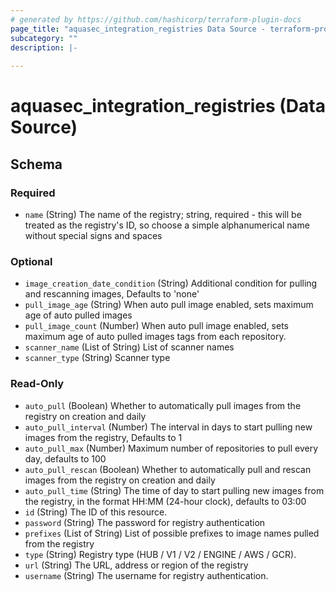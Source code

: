 ```yaml
---
# generated by https://github.com/hashicorp/terraform-plugin-docs
page_title: "aquasec_integration_registries Data Source - terraform-provider-aquasec"
subcategory: ""
description: |-
  
---
```


# aquasec_integration_registries (Data Source)





<!-- schema generated by tfplugindocs -->
## Schema

### Required

- `name` (String) The name of the registry; string, required - this will be treated as the registry's ID, so choose a simple alphanumerical name without special signs and spaces

### Optional

- `image_creation_date_condition` (String) Additional condition for pulling and rescanning images, Defaults to 'none'
- `pull_image_age` (String) When auto pull image enabled, sets maximum age of auto pulled images
- `pull_image_count` (Number) When auto pull image enabled, sets maximum age of auto pulled images tags from each repository.
- `scanner_name` (List of String) List of scanner names
- `scanner_type` (String) Scanner type

### Read-Only

- `auto_pull` (Boolean) Whether to automatically pull images from the registry on creation and daily
- `auto_pull_interval` (Number) The interval in days to start pulling new images from the registry, Defaults to 1
- `auto_pull_max` (Number) Maximum number of repositories to pull every day, defaults to 100
- `auto_pull_rescan` (Boolean) Whether to automatically pull and rescan images from the registry on creation and daily
- `auto_pull_time` (String) The time of day to start pulling new images from the registry, in the format HH:MM (24-hour clock), defaults to 03:00
- `id` (String) The ID of this resource.
- `password` (String) The password for registry authentication
- `prefixes` (List of String) List of possible prefixes to image names pulled from the registry
- `type` (String) Registry type (HUB / V1 / V2 / ENGINE / AWS / GCR).
- `url` (String) The URL, address or region of the registry
- `username` (String) The username for registry authentication.



